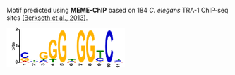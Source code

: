 Motif predicted using **MEME-ChIP** based on 184 *C. elegans* TRA-1 ChIP-seq sites [(Berkseth et al., 2013)](https://pubmed.ncbi.nlm.nih.gov/24046365/).


![sequence logo](https://raw.githubusercontent.com/lybCNU/xol1RI/refs/heads/main/ATACseq/tra-1%20motif/tra-1%20motif%20sequence%20logo.png)
